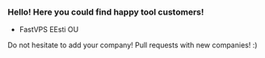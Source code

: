 ### Hello! Here you could find happy tool customers!

- FastVPS EEsti OU

Do not hesitate to add your company! Pull requests with new companies! :) 
